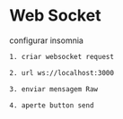 # Web Socket

configurar insomnia
```bash
1. criar websocket request

2. url ws://localhost:3000

3. enviar mensagem Raw

4. aperte button send
```